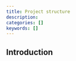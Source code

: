 ```yaml
---
title: Project structure
description:
categories: []
keywords: []
---
```


## Introduction

<!--
directory structure
content types
page bundles
sections
organization

-----------------

These are so tightly related that it doesn't make sense to have separate pages:

- <https://gohugo.io/content-management/organization/>
- <https://gohugo.io/content-management/types/>
- <https://gohugo.io/content-management/page-bundles/>
- <https://gohugo.io/content-management/page-resources/>

Also incorporate intent from:

- <https://github.com/gohugoio/hugoDocs/issues/2428>
- <https://github.com/gohugoio/hugoDocs/issues/2476>
- <https://github.com/gohugoio/hugoDocs/issues/1164>
- <https://github.com/gohugoio/hugoDocs/issues/1487>
- <https://github.com/gohugoio/hugoDocs/issues/1578>
- <https://github.com/gohugoio/hugoDocs/pull/1548>
- <https://github.com/gohugoio/hugoDocs/issues/1599>
- <https://github.com/gohugoio/hugoDocs/issues/1200#issuecomment-1799288532>, specifically items 2, 3, 4, and 5

-->
